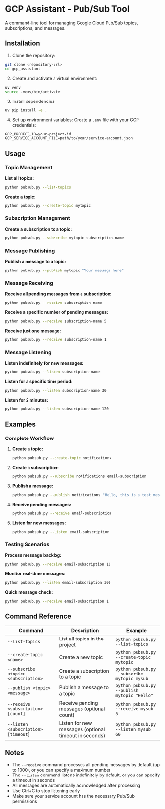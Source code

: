 # GCP Assistant - Pub/Sub Tool

A command-line tool for managing Google Cloud Pub/Sub topics, subscriptions, and messages.

## Installation

1. Clone the repository:
```bash
git clone <repository-url>
cd gcp_assistant
```

2. Create and activate a virtual environment:
```bash
uv venv
source .venv/bin/activate
```

3. Install dependencies:
```bash
uv pip install -e .
```

4. Set up environment variables:
Create a `.env` file with your GCP credentials:
```
GCP_PROJECT_ID=your-project-id
GCP_SERVICE_ACCOUNT_FILE=path/to/your/service-account.json
```

## Usage

### Topic Management

**List all topics:**
```bash
python pubsub.py --list-topics
```

**Create a topic:**
```bash
python pubsub.py --create-topic mytopic
```

### Subscription Management

**Create a subscription to a topic:**
```bash
python pubsub.py --subscribe mytopic subscription-name
```

### Message Publishing

**Publish a message to a topic:**
```bash
python pubsub.py --publish mytopic "Your message here"
```

### Message Receiving

**Receive all pending messages from a subscription:**
```bash
python pubsub.py --receive subscription-name
```

**Receive a specific number of pending messages:**
```bash
python pubsub.py --receive subscription-name 5
```

**Receive just one message:**
```bash
python pubsub.py --receive subscription-name 1
```

### Message Listening

**Listen indefinitely for new messages:**
```bash
python pubsub.py --listen subscription-name
```

**Listen for a specific time period:**
```bash
python pubsub.py --listen subscription-name 30
```

**Listen for 2 minutes:**
```bash
python pubsub.py --listen subscription-name 120
```

## Examples

### Complete Workflow

1. **Create a topic:**
   ```bash
   python pubsub.py --create-topic notifications
   ```

2. **Create a subscription:**
   ```bash
   python pubsub.py --subscribe notifications email-subscription
   ```

3. **Publish a message:**
   ```bash
   python pubsub.py --publish notifications "Hello, this is a test message!"
   ```

4. **Receive pending messages:**
   ```bash
   python pubsub.py --receive email-subscription
   ```

5. **Listen for new messages:**
   ```bash
   python pubsub.py --listen email-subscription
   ```

### Testing Scenarios

**Process message backlog:**
```bash
python pubsub.py --receive email-subscription 10
```

**Monitor real-time messages:**
```bash
python pubsub.py --listen email-subscription 300
```

**Quick message check:**
```bash
python pubsub.py --receive email-subscription 1
```

## Command Reference

| Command | Description | Example |
|---------|-------------|---------|
| `--list-topics` | List all topics in the project | `python pubsub.py --list-topics` |
| `--create-topic <name>` | Create a new topic | `python pubsub.py --create-topic mytopic` |
| `--subscribe <topic> <subscription>` | Create a subscription to a topic | `python pubsub.py --subscribe mytopic mysub` |
| `--publish <topic> <message>` | Publish a message to a topic | `python pubsub.py --publish mytopic "Hello"` |
| `--receive <subscription> [count]` | Receive pending messages (optional count) | `python pubsub.py --receive mysub 5` |
| `--listen <subscription> [timeout]` | Listen for new messages (optional timeout in seconds) | `python pubsub.py --listen mysub 60` |

## Notes

- The `--receive` command processes all pending messages by default (up to 1000), or you can specify a maximum number
- The `--listen` command listens indefinitely by default, or you can specify a timeout in seconds
- All messages are automatically acknowledged after processing
- Use Ctrl+C to stop listening early
- Make sure your service account has the necessary Pub/Sub permissions